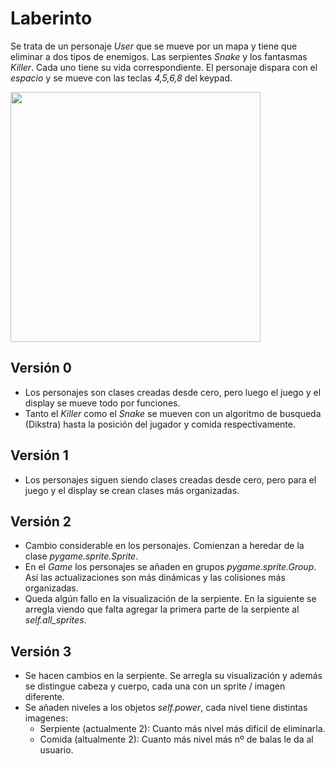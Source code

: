# Laberinto

Se trata de un personaje *User* que se mueve por un mapa y tiene que eliminar a dos tipos de enemigos. Las serpientes *Snake* y los fantasmas *Killer*. Cada uno tiene su vida correspondiente. El personaje dispara con el *espacio* y se mueve con las teclas *4,5,6,8* del keypad. 

<img src="https://github.com/JavierAM01/Machine-Learnig-in-Games/blob/main/images/laberinto.gif" height="400">

## Versión 0

- Los personajes son clases creadas desde cero, pero luego el juego y el display se mueve todo por funciones.
- Tanto el *Killer* como el *Snake* se mueven con un algoritmo de busqueda (Dikstra) hasta la posición del jugador y comida respectivamente.

## Versión 1

- Los personajes siguen siendo clases creadas desde cero, pero para el juego y el display se crean clases más organizadas.

## Versión 2

- Cambio considerable en los personajes. Comienzan a heredar de la clase *pygame.sprite.Sprite*.
- En el *Game* los personajes se añaden en grupos *pygame.sprite.Group*. Así las actualizaciones son más dinámicas y las colisiones más organizadas.
- Queda algún fallo en la visualización de la serpiente. En la siguiente se arregla viendo que falta agregar la primera parte de la serpiente al *self.all_sprites*.

## Versión 3

- Se hacen cambios en la serpiente. Se arregla su visualización y además se distingue cabeza y cuerpo, cada una con un sprite / imagen diferente. 
- Se añaden niveles a los objetos *self.power*, cada nivel tiene distintas imagenes:
    - Serpiente (actualmente 2): Cuanto más nivel más difícil de eliminarla.
    - Comida (altualmente 2): Cuanto más nivel más nº de balas le da al usuario.

